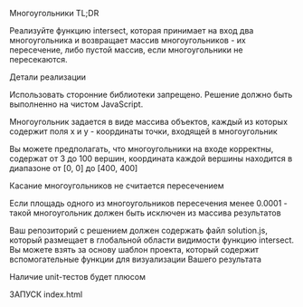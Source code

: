 Многоугольники
TL;DR

Реализуйте функцию intersect, которая принимает на вход два многоугольника и возвращает массив
многоугольников - их пересечение, либо пустой массив, если многоугольники не пересекаются.


Детали реализации

Использовать сторонние библиотеки запрещено. Решение должно быть выполненно на чистом JavaScript.

Многоугольник задается в виде массива объектов, каждый из которых содержит поля x и y - координаты точки, входящей в многоугольник

Вы можете предполагать, что многоугольники на входе корректны, содержат от 3 до 100 вершин,
координата каждой вершины находится в диапазоне от [0, 0] до [400, 400]

Касание многоугольников не считается пересечением

Если площадь одного из многоугольников пересечения менее 0.0001 - такой многоугольник должен быть исключен из массива результатов

Ваш репозиторий с решением должен содержать файл solution.js, который размещает в глобальной области видимости функцию intersect.
Вы можете взять за основу шаблон проекта, который содержит вспомогательные функции для визуализации Вашего результата

Наличие unit-тестов будет плюсом


ЗАПУСК
index.html